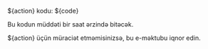 ${action} kodu: ${code}

Bu kodun müddəti bir saat ərzində bitəcək.

${action} üçün müraciət etməmisinizsə, bu e-məktubu iqnor edin.
